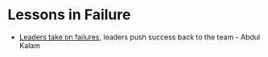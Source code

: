 # Lessons in Failure

* [Leaders take on failures](https://www.youtube.com/watch?v=7E-cwdnsiow), leaders push success back to the team - Abdul Kalam
